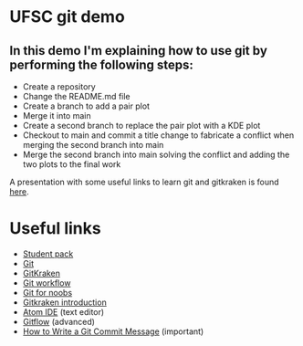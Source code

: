 
# UFSC git demo

## In this demo I'm explaining how to use git by performing the following steps:

- Create a repository
- Change the README.md file
- Create a branch to add a pair plot
- Merge it into main
- Create a second branch to replace the pair plot with a KDE plot
- Checkout to main and commit a title change to fabricate a conflict when
  merging the second branch into main
- Merge the second branch into main solving the conflict and adding the
  two plots to the final work

A presentation with some useful links to learn git and gitkraken is found [here](https://docs.google.com/presentation/d/10-Lto8_o4Dgo3G_ZhSEA5gQdHNctE5aWslpOzJ6s0K8/edit#slide=id.gd69d42d794_0_229).

# Useful links

- [Student pack](https://education.github.com/pack "Student Pack")
- [Git](https://git-scm.com/ "Git")
- [GitKraken](https://www.gitkraken.com/)
- [Git workflow](https://www.youtube.com/watch?time_continue=5&v=3a2x1iJFJWc "GitKraken workflow")
- [Git for noobs](https://www.youtube.com/watch?v=_ALeswWzpBo "Git explained")
- [Gitkraken introduction](https://www.youtube.com/watch?v=ZKkMwTeAij4 "intro")
- [Atom IDE](https://atom.io/ "Atom") (text editor)
- [Gitflow](https://www.youtube.com/watch?v=eTOgjQ9o4vQ "Gitkraken Gitflow") (advanced)
- [How to Write a Git Commit Message](https://chris.beams.io/posts/git-commit/ "Commit naming") (important)
